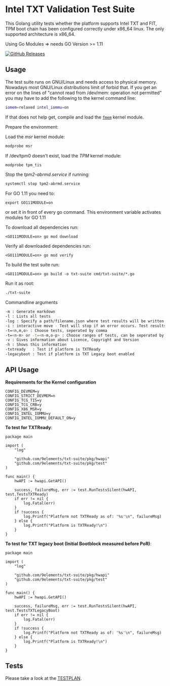 Intel TXT Validation Test Suite
===============================

This Golang utility tests whether the platform supports Intel TXT and FIT, TPM
boot chain has been configured correctly under x86_64 linux.
The only supported architecture is x86_64.

Using Go Modules => needs GO Version >= 1.11

[![GitHub Releases](https://img.shields.io/github/downloads/9elements/converged-security-suite/v2.0/total?label=Download%20v2.0&style=for-the-badge)](https://github.com/9elements/converged-security-suite/releases/latest/download/txt-suite)

Usage
-----

The test suite runs on GNU/Linux and needs access to physical memory. Nowadays
most GNU/Linux distributions limit of forbid that. If you get an error on the
lines of "cannot read from /dev/mem: operation not permitted" you may have to
add the following to the kernel command line:

```bash
iomem=relaxed intel_iommu=on
```

If that does not help get, compile and load the
[`fmem`](https://github.com/9elements/fmem) kernel module.

Prepare the environment:

Load the *msr* kernel module:
```bash
modprobe msr
```

If /dev/tpm0 doesn't exist, load the *TPM* kernel module:
```bash
modprobe tpm_tis
```

Stop the *tpm2-abrmd.service* if running:
```bash
systemctl stop tpm2-abrmd.service
```

For GO 1.11 you need to:
```
export GO111MODULE=on
```
or set it in front of every go command.
This environment variable activates modules for GO 1.11


To download all dependencies run:
```
<GO111MODULE=on> go mod download
```

Verify all downloaded dependencies run:
```
<GO111MODULE=on> go mod verify
```

To build the test suite run:

```
<GO111MODULE=on> go build -o txt-suite cmd/txt-suite/*.go
```

Run it as root:

```bash
./txt-suite
```

Commandline arguments
```bash
-m : Generate markdown
-l : Lists all tests
-log : Specify a path/filename.json where test results will be written (only in combination with test enforcing (-i option))
-i : interactive move - Test will stop if an error occurs. Test results will be written to test_log.json
-t=<n,m,o> : Choose tests, seperated by comma
-t=<n-m> or -t=<n-m,o-p> : Choose ranges of tests, can be seperated by comma
-v : Gives information about Licence, Copyright and Version
-h : Shows this information
-txtready   : Test if platform is TXTReady
-legacyboot : Test if platform is TXT Legacy boot enabled
```

API Usage
---------

**Requirements for the Kernel configuration**

```
CONFIG_DEVMEM=y
CONFIG_STRICT_DEVMEM=n
CONFIG_TCG_TIS=y
CONFIG_TCG_CRB=y
CONFIG_X86_MSR=y
CONFIG_INTEL_IOMMU=y
CONFIG_INTEL_IOMMU_DEFAULT_ON=y
```

**To test for TXTReady**:

```
package main

import (
	"log"

	"github.com/9elements/txt-suite/pkg/hwapi"
	"github.com/9elements/txt-suite/pkg/test"
)

func main() {
	hwAPI := hwapi.GetAPI()

	success, failureMsg, err := test.RunTestsSilent(hwAPI, test.TestsTXTReady)
	if err != nil {
		log.Fatal(err)
	}
	if !success {
		log.Printf("Platform not TXTReady as of: '%s'\n", failureMsg)
	} else {
		log.Printf("Platform is TXTReady!\n")
	}
}
```


**To test for TXT legacy boot (Initial Bootblock measured before PoR)**:

```
package main

import (
	"log"

	"github.com/9elements/txt-suite/pkg/hwapi"
	"github.com/9elements/txt-suite/pkg/test"
)

func main() {
	hwAPI := hwapi.GetAPI()

	success, failureMsg, err := test.RunTestsSilent(hwAPI, test.TestsTXTLegacyBoot)
	if err != nil {
		log.Fatal(err)
	}
	if !success {
		log.Printf("Platform not TXTReady as of: '%s'\n", failureMsg)
	} else {
		log.Printf("Platform is TXTReady!\n")
	}
}
```

Tests
-----

Please take a look at the [TESTPLAN](TESTPLAN.md).
